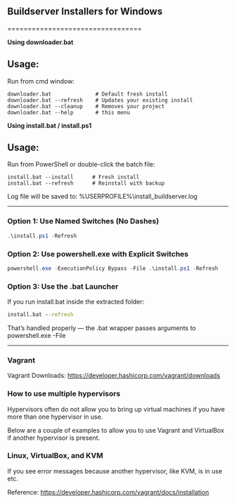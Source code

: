 ## Buildserver Installers for Windows
=================================

**Using downloader.bat**

Usage:
-------
Run from cmd window:

    downloader.bat              # Default fresh install
    downloader.bat --refresh    # Updates your existing install
    downloader.bat --cleanup    # Removes your project
    downloader.bat --help       # this menu

**Using install.bat / install.ps1**

Usage:
-------
Run from PowerShell or double-click the batch file:

    install.bat --install      # Fresh install
    install.bat --refresh      # Reinstall with backup

Log file will be saved to: %USERPROFILE%\install_buildserver.log

---

### Option 1: Use Named Switches (No Dashes)

```powershell
.\install.ps1 -Refresh
```

### Option 2: Use powershell.exe with Explicit Switches
```powershell
powershell.exe -ExecutionPolicy Bypass -File .\install.ps1 -Refresh
```

### Option 3: Use the .bat Launcher
If you run install.bat inside the extracted folder:

```cmd
install.bat --refresh
```
That’s handled properly — the .bat wrapper passes arguments to powershell.exe -File

---

### Vagrant
Vagrant Downloads: https://developer.hashicorp.com/vagrant/downloads

### How to use multiple hypervisors
Hypervisors often do not allow you to bring up virtual machines if you have more than one hypervisor in use.

Below are a couple of examples to allow you to use Vagrant and VirtualBox if another hypervisor is present.

### Linux, VirtualBox, and KVM
If you see error messages because another hypervisor, like KVM, is in use etc.

Reference: https://developer.hashicorp.com/vagrant/docs/installation
